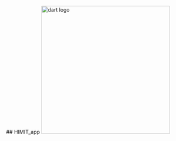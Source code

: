 ##   H I M I T _ a p p 
 
  <img src="![WhatsApp Image 2024-07-18 at 11 43 12 PM](https://github.com/user-attachments/assets/b426a279-d5f0-425f-826d-c6eb5b98ae4e)"  height="350" alt="dart logo"  />

